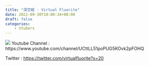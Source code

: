 ```yaml
---
title: "深空眠 - Virtual Fluorite"
date: 2021-09-30T18:00:34+08:00
draft: false
categories:
    - Vtubers
---
```

<img src="https://www.bing.com/images/search?view=detailV2&ccid=RLGi80pk&id=F859A5D30F8792C949E79E60000559BAC9BC25AC&thid=OIP.RLGi80pkmH8sJuz8xy6hpQAAAA&mediaurl=https%3a%2f%2favatars.plurk.com%2f16233310-big40751358.jpg&cdnurl=https%3a%2f%2fth.bing.com%2fth%2fid%2fR.44b1a2f34a64987f2c26ecfcc72ea1a5%3frik%3drCW8ybpZBQBgng%26pid%3dImgRaw%26r%3d0&exph=200&expw=200&q=%e6%b7%b1%e7%a9%ba%e7%9c%a0&simid=608044666342154379&FORM=IRPRST&ck=78567FEE54785FAA57C7EFC7B69FED16&selectedIndex=6">
Youtube Channel : https://www.youtube.com/channel/UCttLL51poPUG5KOvk2pFOHQ

Twitter : https://twitter.com/virtualfluorite?s=20
